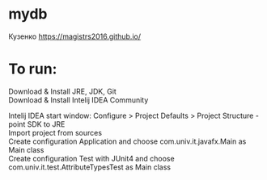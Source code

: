 ﻿# mydb
Кузенко https://magistrs2016.github.io/



# To run:
Download & Install JRE, JDK, Git  
Download & Install Intelij IDEA Community

  
Intelij IDEA start window: Configure > Project Defaults > Project Structure - point SDK to JRE  
Import project from sources  
Create configuration Application and choose com.univ.it.javafx.Main as Main class  
Create configuration Test with JUnit4 and choose com.univ.it.test.AttributeTypesTest as Main class  
